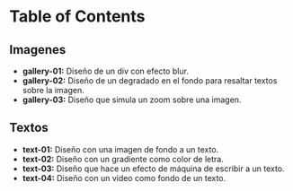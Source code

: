 # Table of Contents

## Imagenes
- **gallery-01:** Diseño de un div con efecto blur.
- **gallery-02:** Diseño de un degradado en el fondo para resaltar textos sobre la imagen.
- **gallery-03:** Diseño que simula un zoom sobre una imagen.

## Textos
- **text-01:** Diseño con una imagen de fondo a un texto.
- **text-02:** Diseño con un gradiente como color de letra.
- **text-03:** Diseño que hace un efecto de máquina de escribir a un texto.
- **text-04:** Diseño con un video como fondo de un texto.
